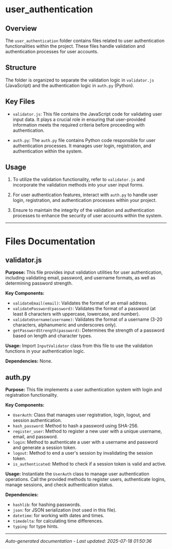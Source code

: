 # user_authentication

## Overview
The `user_authentication` folder contains files related to user authentication functionalities within the project. These files handle validation and authentication processes for user accounts.

## Structure
The folder is organized to separate the validation logic in `validator.js` (JavaScript) and the authentication logic in `auth.py` (Python).

## Key Files
- `validator.js`: This file contains the JavaScript code for validating user input data. It plays a crucial role in ensuring that user-provided information meets the required criteria before proceeding with authentication.
  
- `auth.py`: The `auth.py` file contains Python code responsible for user authentication processes. It manages user login, registration, and authentication within the system.

## Usage
1. To utilize the validation functionality, refer to `validator.js` and incorporate the validation methods into your user input forms.
   
2. For user authentication features, interact with `auth.py` to handle user login, registration, and authentication processes within your project.

3. Ensure to maintain the integrity of the validation and authentication processes to enhance the security of user accounts within the system.

---

# Files Documentation

## validator.js

**Purpose:** This file provides input validation utilities for user authentication, including validating email, password, and username formats, as well as determining password strength.

**Key Components:**
- `validateEmail(email)`: Validates the format of an email address.
- `validatePassword(password)`: Validates the format of a password (at least 8 characters with uppercase, lowercase, and number).
- `validateUsername(username)`: Validates the format of a username (3-20 characters, alphanumeric and underscores only).
- `getPasswordStrength(password)`: Determines the strength of a password based on length and character types.

**Usage:** Import `InputValidator` class from this file to use the validation functions in your authentication logic.

**Dependencies:** None.

## auth.py

**Purpose:** This file implements a user authentication system with login and registration functionality.

**Key Components:**
- `UserAuth`: Class that manages user registration, login, logout, and session authentication.
- `hash_password`: Method to hash a password using SHA-256.
- `register_user`: Method to register a new user with a unique username, email, and password.
- `login`: Method to authenticate a user with a username and password and generate a session token.
- `logout`: Method to end a user's session by invalidating the session token.
- `is_authenticated`: Method to check if a session token is valid and active.

**Usage:** Instantiate the `UserAuth` class to manage user authentication operations. Call the provided methods to register users, authenticate logins, manage sessions, and check authentication status.

**Dependencies:** 
- `hashlib`: for hashing passwords.
- `json`: for JSON serialization (not used in this file).
- `datetime`: for working with dates and times.
- `timedelta`: for calculating time differences.
- `typing`: for type hints.

---
*Auto-generated documentation - Last updated: 2025-07-18 01:50:36*
